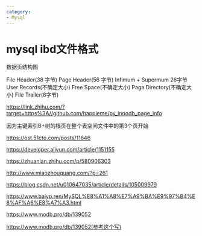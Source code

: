 ```yaml
---
category: 
- Mysql
---
```


# mysql ibd文件格式

数据页结构图

File Header(38 字节)
Page Header(56 字节)
Infimum + Supermum 26字节
User Records(不确定大小)
Free Space(不确定大小)
Paga Directory(不确定大小)
File Trailer(8字节)


https://link.zhihu.com/?target=https%3A//github.com/happieme/py_innodb_page_info

因为主键索引B+树的根页在整个表空间文件中的第3个页开始

https://ost.51cto.com/posts/11646

https://developer.aliyun.com/article/1151155

https://zhuanlan.zhihu.com/p/580906303

http://www.miaozhouguang.com/?p=261

https://blog.csdn.net/u010647035/article/details/105009979

https://www.baiyp.ren/MySQL%E8%A1%A8%E7%A9%BA%E9%97%B4%E8%AF%A6%E8%A7%A3.html

https://www.modb.pro/db/139052

https://www.modb.pro/db/139052(参考这个写)